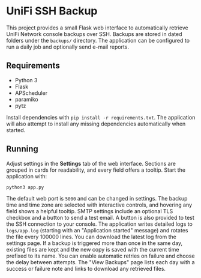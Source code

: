 # UniFi SSH Backup

This project provides a small Flask web interface to automatically retrieve
UniFi Network console backups over SSH. Backups are stored in dated folders
under the `backups/` directory. The application can be configured to run a
daily job and optionally send e-mail reports.

## Requirements

- Python 3
- Flask
- APScheduler
- paramiko
- pytz

Install dependencies with `pip install -r requirements.txt`.
The application will also attempt to install any missing dependencies
automatically when started.

## Running

Adjust settings in the **Settings** tab of the web interface. Sections are grouped
in cards for readability, and every field offers a tooltip. Start the
application with:

```bash
python3 app.py
```

The default web port is `5000` and can be changed in settings. The backup time
and time zone are selected with interactive controls, and hovering any field
shows a helpful tooltip. SMTP settings include an optional TLS checkbox and a
button to send a test email. A button is also provided to test the SSH
connection to your console. The application writes detailed logs to
`logs/app.log` (starting with an "Application started" message) and rotates the
file every 100000 lines. You can download the latest log from the settings page.
If a backup is triggered more than once in the same day, existing files are kept and the new copy is saved with the current time prefixed to its name. You can enable automatic retries on failure and choose the delay between attempts.
The "View Backups" page lists each day with a success or failure note and links
to download any retrieved files.
